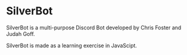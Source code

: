 # SilverBot
SilverBot is a multi-purpose Discord Bot developed by Chris Foster and Judah Goff.

SilverBot is made as a learning exercise in JavaScipt.
